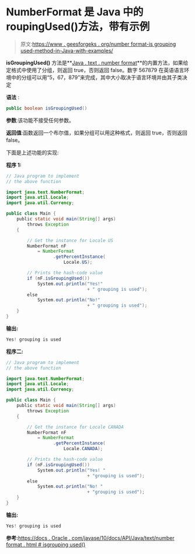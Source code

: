 # NumberFormat 是 Java 中的 roupingUsed()方法，带有示例

> 原文:[https://www . geesforgeks . org/number format-is grouping used-method-in-Java-with-examples/](https://www.geeksforgeeks.org/numberformat-isgroupingused-method-in-java-with-examples/)

**isGroupingUsed()** 方法是**[Java . text . number format](https://www.geeksforgeeks.org/numberformat-class-java/)**的内置方法，如果给定格式中使用了分组，则返回 true，否则返回 false。数字 567879 在英语语言环境中的分组可以用“5，67，879”来完成，其中大小取决于语言环境并由其子类决定

**语法** :

```java
public boolean isGroupingUsed()
```

**参数**:该功能不接受任何参数。

**返回值**:函数返回一个布尔值，如果分组可以用这种格式，则返回 true，否则返回 false。

下面是上述功能的实现:

**程序 1:**

```java
// Java program to implement
// the above function

import java.text.NumberFormat;
import java.util.Locale;
import java.util.Currency;

public class Main {
    public static void main(String[] args)
        throws Exception
    {

        // Get the instance for Locale US
        NumberFormat nF
            = NumberFormat
                  .getPercentInstance(
                      Locale.US);

        // Prints the hash-code value
        if (nF.isGroupingUsed())
            System.out.println("Yes!"
                               + " grouping is used");
        else
            System.out.println("No!"
                               + " grouping is used");
    }
}
```

**输出:**

```java
Yes! grouping is used

```

**程序二:**

```java
// Java program to implement
// the above function

import java.text.NumberFormat;
import java.util.Locale;
import java.util.Currency;

public class Main {
    public static void main(String[] args)
        throws Exception
    {

        // Get the instance for Locale CANADA
        NumberFormat nF
            = NumberFormat
                  .getPercentInstance(
                      Locale.CANADA);

        // Prints the hash-code value
        if (nF.isGroupingUsed())
            System.out.println("Yes! "
                               + "grouping is used");
        else
            System.out.println("No! "
                               + "grouping is used");
    }
}
```

**输出:**

```java
Yes! grouping is used

```

**参考:**[https://docs . Oracle . com/javase/10/docs/API/Java/text/number format . html # isgrouping used()](https://docs.oracle.com/javase/10/docs/api/java/text/NumberFormat.html#isGroupingUsed())